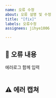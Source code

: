 ```yaml
---
name: 오류 수정
about: 오류 설명 및 수정
title: "[fix]"
labels: 오류수정
assignees: jihye1006

---
```


## 🤔 오류 내용

에러로그 함께 입력  
<br>

## ⚠ 에러 캡쳐
